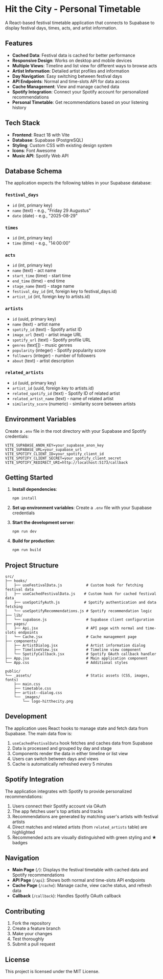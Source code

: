 # Hit the City - Personal Timetable

A React-based festival timetable application that connects to Supabase to display festival days, times, acts, and artist information.

## Features

- **Cached Data**: Festival data is cached for better performance
- **Responsive Design**: Works on desktop and mobile devices
- **Multiple Views**: Timeline and list view for different ways to browse acts
- **Artist Information**: Detailed artist profiles and information
- **Day Navigation**: Easy switching between festival days
- **API Endpoints**: Normal and time-slots API for data access
- **Cache Management**: View and manage cached data
- **Spotify Integration**: Connect your Spotify account for personalized recommendations
- **Personal Timetable**: Get recommendations based on your listening history

## Tech Stack

- **Frontend**: React 18 with Vite
- **Database**: Supabase (PostgreSQL)
- **Styling**: Custom CSS with existing design system
- **Icons**: Font Awesome
- **Music API**: Spotify Web API

## Database Schema

The application expects the following tables in your Supabase database:

### `festival_days`
- `id` (int, primary key)
- `name` (text) - e.g., "Friday 29 Augustus"
- `date` (date) - e.g., "2025-08-29"

### `times`
- `id` (int, primary key)
- `time` (time) - e.g., "14:00:00"

### `acts`
- `id` (int, primary key)
- `name` (text) - act name
- `start_time` (time) - start time
- `end_time` (time) - end time
- `stage_name` (text) - stage name
- `festival_day_id` (int, foreign key to festival_days.id)
- `artist_id` (int, foreign key to artists.id)

### `artists`
- `id` (uuid, primary key)
- `name` (text) - artist name
- `spotify_id` (text) - Spotify artist ID
- `image_url` (text) - artist image URL
- `spotify_url` (text) - Spotify profile URL
- `genres` (text[]) - music genres
- `popularity` (integer) - Spotify popularity score
- `followers` (integer) - number of followers
- `about` (text) - artist description

### `related_artists`
- `id` (uuid, primary key)
- `artist_id` (uuid, foreign key to artists.id)
- `related_spotify_id` (text) - Spotify ID of related artist
- `related_artist_name` (text) - name of related artist
- `similarity_score` (numeric) - similarity score between artists

## Environment Variables

Create a `.env` file in the root directory with your Supabase and Spotify credentials:

```env
VITE_SUPABASE_ANON_KEY=your_supabase_anon_key
VITE_SUPABASE_URL=your_supabase_url
VITE_SPOTIFY_CLIENT_ID=your_spotify_client_id
VITE_SPOTIFY_CLIENT_SECRET=your_spotify_client_secret
VITE_SPOTIFY_REDIRECT_URI=http://localhost:5173/callback
```

## Getting Started

1. **Install dependencies**:
   ```bash
   npm install
   ```

2. **Set up environment variables**:
   Create a `.env` file with your Supabase credentials

3. **Start the development server**:
   ```bash
   npm run dev
   ```

4. **Build for production**:
   ```bash
   npm run build
   ```

## Project Structure

```
src/
├── hooks/
│   ├── useFestivalData.js           # Custom hook for fetching festival data
│   ├── useCachedFestivalData.js    # Custom hook for cached festival data
│   ├── useSpotifyAuth.js           # Spotify authentication and data fetching
│   └── useSpotifyRecommendations.js # Spotify recommendation logic
├── lib/
│   └── supabase.js                  # Supabase client configuration
├── pages/
│   ├── Api.jsx                      # API page with normal and time-slots endpoints
│   └── Cache.jsx                    # Cache management page
├── components/
│   ├── ArtistDialog.jsx             # Artist information dialog
│   ├── TimelineView.jsx             # Timeline view component
│   └── SpotifyCallback.jsx          # Spotify OAuth callback handler
├── App.jsx                          # Main application component
└── App.css                          # Additional styles

public/
└── _assets/                         # Static assets (CSS, images, fonts)
    ├── main.css
    ├── timetable.css
    ├── artist--dialog.css
    └── _images/
        └── logo-hitthecity.png
```

## Development

The application uses React hooks to manage state and fetch data from Supabase. The main data flow is:

1. `useCachedFestivalData` hook fetches and caches data from Supabase
2. Data is processed and grouped by day and stage
3. Components render the data in either timeline or list view
4. Users can switch between days and views
5. Cache is automatically refreshed every 5 minutes

## Spotify Integration

The application integrates with Spotify to provide personalized recommendations:

1. Users connect their Spotify account via OAuth
2. The app fetches user's top artists and tracks
3. Recommendations are generated by matching user's artists with festival artists
4. Direct matches and related artists (from `related_artists` table) are highlighted
5. Recommended acts are visually distinguished with green styling and ★ badges

## Navigation

- **Main Page** (`/`): Displays the festival timetable with cached data and Spotify recommendations
- **API Page** (`/api`): Shows both normal and time-slots API endpoints
- **Cache Page** (`/cache`): Manage cache, view cache status, and refresh data
- **Callback** (`/callback`): Handles Spotify OAuth callback

## Contributing

1. Fork the repository
2. Create a feature branch
3. Make your changes
4. Test thoroughly
5. Submit a pull request

## License

This project is licensed under the MIT License.
